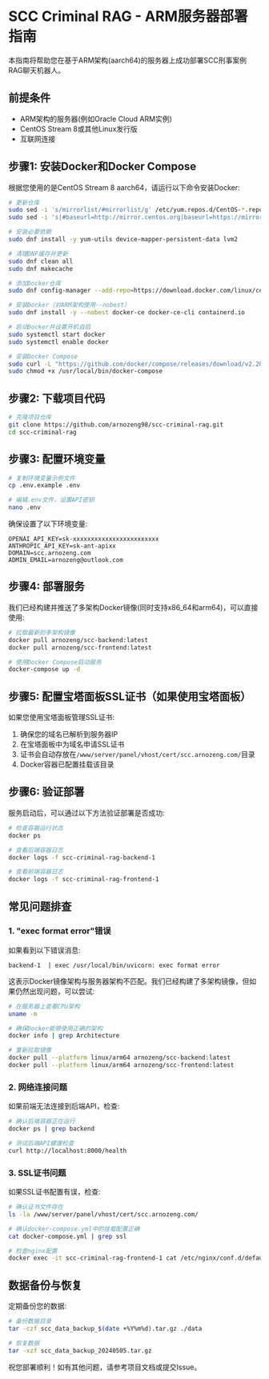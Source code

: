 # SCC Criminal RAG - ARM服务器部署指南

本指南将帮助您在基于ARM架构(aarch64)的服务器上成功部署SCC刑事案例RAG聊天机器人。

## 前提条件

- ARM架构的服务器(例如Oracle Cloud ARM实例)
- CentOS Stream 8或其他Linux发行版
- 互联网连接

## 步骤1: 安装Docker和Docker Compose

根据您使用的是CentOS Stream 8 aarch64，请运行以下命令安装Docker:

```bash
# 更新仓库
sudo sed -i 's/mirrorlist/#mirrorlist/g' /etc/yum.repos.d/CentOS-*.repo
sudo sed -i 's|#baseurl=http://mirror.centos.org|baseurl=https://mirror.stream.centos.org|g' /etc/yum.repos.d/CentOS-*.repo

# 安装必要依赖
sudo dnf install -y yum-utils device-mapper-persistent-data lvm2

# 清理DNF缓存并更新
sudo dnf clean all
sudo dnf makecache

# 添加Docker仓库
sudo dnf config-manager --add-repo=https://download.docker.com/linux/centos/docker-ce.repo

# 安装Docker（对ARM架构使用--nobest）
sudo dnf install -y --nobest docker-ce docker-ce-cli containerd.io

# 启动Docker并设置开机自启
sudo systemctl start docker
sudo systemctl enable docker

# 安装Docker Compose
sudo curl -L "https://github.com/docker/compose/releases/download/v2.20.3/docker-compose-$(uname -s)-$(uname -m)" -o /usr/local/bin/docker-compose
sudo chmod +x /usr/local/bin/docker-compose
```

## 步骤2: 下载项目代码

```bash
# 克隆项目仓库
git clone https://github.com/arnozeng98/scc-criminal-rag.git
cd scc-criminal-rag
```

## 步骤3: 配置环境变量

```bash
# 复制环境变量示例文件
cp .env.example .env

# 编辑.env文件，设置API密钥
nano .env
```

确保设置了以下环境变量:

```
OPENAI_API_KEY=sk-xxxxxxxxxxxxxxxxxxxxxxxx
ANTHROPIC_API_KEY=sk-ant-apixx
DOMAIN=scc.arnozeng.com
ADMIN_EMAIL=arnozeng@outlook.com
```

## 步骤4: 部署服务

我们已经构建并推送了多架构Docker镜像(同时支持x86_64和arm64)，可以直接使用:

```bash
# 拉取最新的多架构镜像
docker pull arnozeng/scc-backend:latest
docker pull arnozeng/scc-frontend:latest

# 使用Docker Compose启动服务
docker-compose up -d
```

## 步骤5: 配置宝塔面板SSL证书（如果使用宝塔面板）

如果您使用宝塔面板管理SSL证书:

1. 确保您的域名已解析到服务器IP
2. 在宝塔面板中为域名申请SSL证书
3. 证书会自动存放在`/www/server/panel/vhost/cert/scc.arnozeng.com/`目录
4. Docker容器已配置挂载该目录

## 步骤6: 验证部署

服务启动后，可以通过以下方法验证部署是否成功:

```bash
# 检查容器运行状态
docker ps

# 查看后端容器日志
docker logs -f scc-criminal-rag-backend-1

# 查看前端容器日志
docker logs -f scc-criminal-rag-frontend-1
```

## 常见问题排查

### 1. "exec format error"错误

如果看到以下错误消息:
```
backend-1  | exec /usr/local/bin/uvicorn: exec format error
```

这表示Docker镜像架构与服务器架构不匹配。我们已经构建了多架构镜像，但如果仍然出现问题，可以尝试:

```bash
# 在服务器上查看CPU架构
uname -m

# 确保Docker能够使用正确的架构
docker info | grep Architecture

# 重新拉取镜像
docker pull --platform linux/arm64 arnozeng/scc-backend:latest
docker pull --platform linux/arm64 arnozeng/scc-frontend:latest
```

### 2. 网络连接问题

如果前端无法连接到后端API，检查:

```bash
# 确认后端容器正在运行
docker ps | grep backend

# 测试后端API健康检查
curl http://localhost:8000/health
```

### 3. SSL证书问题

如果SSL证书配置有误，检查:

```bash
# 确认证书文件存在
ls -la /www/server/panel/vhost/cert/scc.arnozeng.com/

# 确认docker-compose.yml中的挂载配置正确
cat docker-compose.yml | grep ssl

# 检查nginx配置
docker exec -it scc-criminal-rag-frontend-1 cat /etc/nginx/conf.d/default.conf
```

## 数据备份与恢复

定期备份您的数据:

```bash
# 备份数据目录
tar -czf scc_data_backup_$(date +%Y%m%d).tar.gz ./data

# 恢复数据
tar -xzf scc_data_backup_20240505.tar.gz
```

祝您部署顺利！如有其他问题，请参考项目文档或提交Issue。 